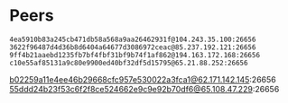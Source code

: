 # Peers

```
4ea5910b83a245cb471db58a568a9aa26462931f@104.243.35.100:26656
3622f96487d4d36b8d6404a64677d3086972ceac@85.237.192.121:26656
9ff4b21aaebd1235fb7bf4fbf31bf9b74f1af862@194.163.172.168:26656
c10e55af85131a9c80e9900ed40bf32df5d15795@65.21.88.252:26656
```
b02259a11e4ee46b29668cfc957e530022a3fca1@62.171.142.145:26656
55ddd24b23f53c6f2f8ce524662e9c9e92b70df6@65.108.47.229:26656
